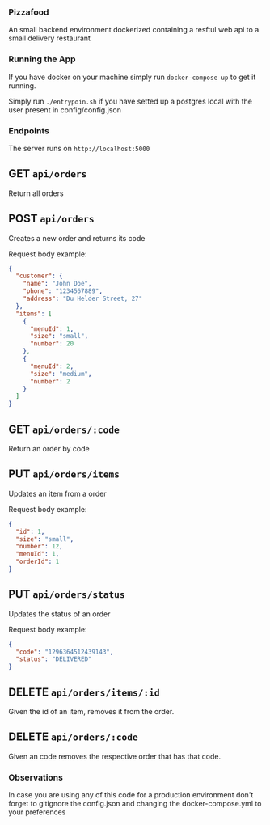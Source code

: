 ### Pizzafood

An small backend environment dockerized containing a resftul web api to a small delivery restaurant

### Running the App

If you have docker on your machine simply run `docker-compose up` to get it running.

Simply run `./entrypoin.sh` if you have setted up a postgres local with the user present in config/config.json

### Endpoints

The server runs on `http://localhost:5000`

## GET `api/orders`

Return all orders

## POST `api/orders`

Creates a new order and returns its code

Request body example:

```json
{
  "customer": {
    "name": "John Doe",
    "phone": "1234567889",
    "address": "Du Helder Street, 27"
  },
  "items": [
    {
      "menuId": 1,
      "size": "small",
      "number": 20
    },
    {
      "menuId": 2,
      "size": "medium",
      "number": 2
    }
  ]
}
```

## GET `api/orders/:code`

Return an order by code

## PUT `api/orders/items`

Updates an item from a order

Request body example:

```json
{
  "id": 1,
  "size": "small",
  "number": 12,
  "menuId": 1,
  "orderId": 1
}
```

## PUT `api/orders/status`

Updates the status of an order

Request body example:

```json
{
  "code": "1296364512439143",
  "status": "DELIVERED"
}
```

## DELETE `api/orders/items/:id`

Given the id of an item, removes it from the order.

## DELETE `api/orders/:code`

Given an code removes the respective order that has that code.

### Observations

In case you are using any of this code for a production environment don't forget to gitignore the config.json and changing the docker-compose.yml to your preferences
